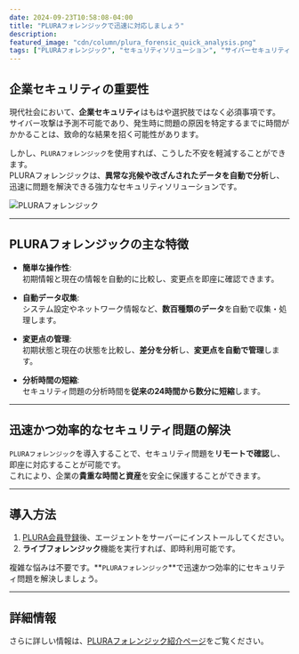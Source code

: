 ```yaml
---
date: 2024-09-23T10:58:08-04:00
title: "PLURAフォレンジックで迅速に対応しましょう"
description:
featured_image: "cdn/column/plura_forensic_quick_analysis.png"
tags: ["PLURAフォレンジック", "セキュリティソリューション", "サイバーセキュリティ", "フォレンジック", "セキュリティ問題解決", "自動データ収集"]
---
```


## 企業セキュリティの重要性

現代社会において、**企業セキュリティ**はもはや選択肢ではなく必須事項です。  
サイバー攻撃は予測不可能であり、発生時に問題の原因を特定するまでに時間がかかることは、致命的な結果を招く可能性があります。

しかし、`PLURAフォレンジック`を使用すれば、こうした不安を軽減することができます。  
PLURAフォレンジックは、**異常な兆候や改ざんされたデータを自動で分析**し、迅速に問題を解決できる強力なセキュリティソリューションです。

![PLURAフォレンジック](https://blog.plura.io/cdn/column/plura_forensic_quick_analysis.png)

<!--more-->
---

## PLURAフォレンジックの主な特徴

- **簡単な操作性**:  
  初期情報と現在の情報を自動的に比較し、変更点を即座に確認できます。

- **自動データ収集**:  
  システム設定やネットワーク情報など、**数百種類のデータ**を自動で収集・処理します。

- **変更点の管理**:  
  初期状態と現在の状態を比較し、**差分を分析**し、**変更点を自動で管理**します。

- **分析時間の短縮**:  
  セキュリティ問題の分析時間を**従来の24時間から数分に短縮**します。

---

## 迅速かつ効率的なセキュリティ問題の解決

`PLURAフォレンジック`を導入することで、セキュリティ問題を**リモートで確認**し、即座に対応することが可能です。  
これにより、企業の**貴重な時間と資産**を安全に保護することができます。

---

## 導入方法

1. [PLURA会員登録](https://www.plura.io/signup)後、エージェントをサーバーにインストールしてください。  
2. **ライブフォレンジック**機能を実行すれば、即時利用可能です。  

複雑な悩みは不要です。**`PLURAフォレンジック`**で迅速かつ効率的にセキュリティ問題を解決しましょう。

---

## 詳細情報

さらに詳しい情報は、[PLURAフォレンジック紹介ページ](https://welcome.plura.io/ads/forensic.html)をご覧ください。
